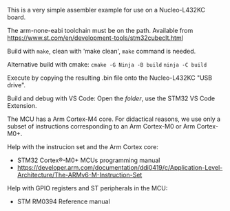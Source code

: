 This is a very simple assembler example for use on a Nucleo-L432KC board.

The arm-none-eabi toolchain must be on the path.
Available from https://www.st.com/en/development-tools/stm32cubeclt.html

Build with `make`, clean with 'make clean', `make` command is needed.

Alternative build with cmake:
`cmake -G Ninja -B build`
`ninja -C build`

Execute by copying the resulting .bin file onto the Nucleo-L432KC "USB drive".

Build and debug with VS Code: Open the *folder*, use the STM32 VS Code Extension.


The MCU has a Arm Cortex-M4 core. 
For didactical reasons, we use only a subset of instructions 
corresponding to an Arm Cortex-M0 or Arm Cortex-M0+. 

Help with the instrucion set and the Arm Cortex core:
-  STM32 Cortex®-M0+ MCUs programming manual
- https://developer.arm.com/documentation/ddi0419/c/Application-Level-Architecture/The-ARMv6-M-Instruction-Set

Help with GPIO registers and ST peripherals in the MCU:
- STM RM0394 Reference manual
